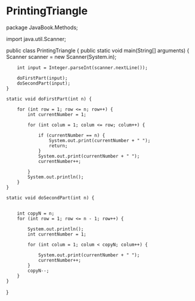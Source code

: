 # PrintingTriangle
package JavaBook.Methods;

import java.util.Scanner;

public class PrintingTriangle {
    public static void main(String[] arguments) {
        Scanner scanner = new Scanner(System.in);

        int input = Integer.parseInt(scanner.nextLine());

        doFirstPart(input);
        doSecondPart(input);
    }

    static void doFirstPart(int n) {

        for (int row = 1; row <= n; row++) {
            int currentNumber = 1;

            for (int colum = 1; colum <= row; colum++) {

                if (currentNumber == n) {
                    System.out.print(currentNumber + " ");
                    return;
                }
                System.out.print(currentNumber + " ");
                currentNumber++;

            }
            System.out.println();
        }
    }

    static void doSecondPart(int n) {


        int copyN = n;
        for (int row = 1; row <= n - 1; row++) {

            System.out.println();
            int currentNumber = 1;

            for (int colum = 1; colum < copyN; colum++) {

                System.out.print(currentNumber + " ");
                currentNumber++;
            }
            copyN--;
        }
    }
}
